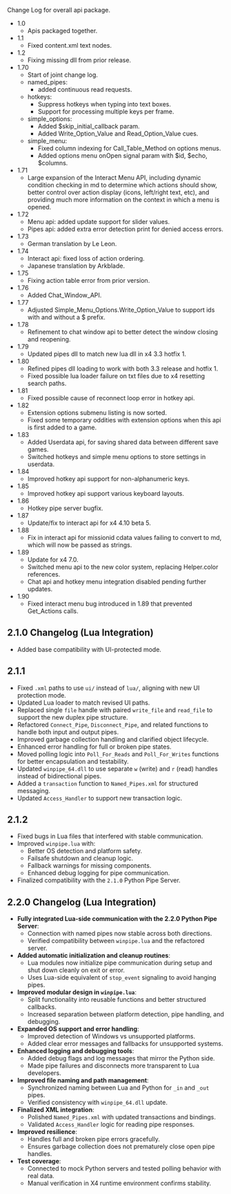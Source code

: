 
Change Log for overall api package.

* 1.0
  - Apis packaged together.
* 1.1
  - Fixed content.xml text nodes.
* 1.2
  - Fixing missing dll from prior release.
* 1.70
  - Start of joint change log.
  - named_pipes:
    - added continuous read requests.
  - hotkeys:
    - Suppress hotkeys when typing into text boxes.
    - Support for processing multiple keys per frame.
  - simple_options: 
    - Added $skip_initial_callback param.
    - Added Write_Option_Value and Read_Option_Value cues.
  - simple_menu:
    - Fixed column indexing for Call_Table_Method on options menus.
    - Added options menu onOpen signal param with $id, $echo, $columns.
* 1.71
  - Large expansion of the Interact Menu API, including dynamic condition checking in md to determine which actions should show, better control over action display (icons, left/right text, etc), and providing much more information on the context in which a menu is opened.
* 1.72
  - Menu api: added update support for slider values.
  - Pipes api: added extra error detection print for denied access errors.
* 1.73
  - German translation by Le Leon.
* 1.74
  - Interact api: fixed loss of action ordering.
  - Japanese translation by Arkblade.
* 1.75
  - Fixing action table error from prior version.
* 1.76
  - Added Chat_Window_API.
* 1.77
  - Adjusted Simple_Menu_Options.Write_Option_Value to support ids with and without a $ prefix.
* 1.78
  - Refinement to chat window api to better detect the window closing and reopening.
* 1.79
  - Updated pipes dll to match new lua dll in x4 3.3 hotfix 1.
* 1.80
  - Refined pipes dll loading to work with both 3.3 release and hotfix 1.
  - Fixed possible lua loader failure on txt files due to x4 resetting search paths.
* 1.81
  - Fixed possible cause of reconnect loop error in hotkey api.
* 1.82
  - Extension options submenu listing is now sorted.
  - Fixed some temporary oddities with extension options when this api is first added to a game.
* 1.83
  - Added Userdata api, for saving shared data between different save games.
  - Switched hotkeys and simple menu options to store settings in userdata.
* 1.84
  - Improved hotkey api support for non-alphanumeric keys.
* 1.85
  - Improved hotkey api support various keyboard layouts.
* 1.86
  - Hotkey pipe server bugfix.
* 1.87
  - Update/fix to interact api for x4 4.10 beta 5.
* 1.88
  - Fix in interact api for missionid cdata values failing to convert to md, which will now be passed as strings.
* 1.89
  - Update for x4 7.0.
  - Switched menu api to the new color system, replacing Helper.color references.
  - Chat api and hotkey menu integration disabled pending further updates.
* 1.90
  - Fixed interact menu bug introduced in 1.89 that prevented Get_Actions calls.

## 2.1.0 Changelog (Lua Integration)

- Added base compatibility with UI-protected mode.

## 2.1.1

- Fixed `.xml` paths to use `ui/` instead of `lua/`, aligning with new UI protection mode.
- Updated Lua loader to match revised UI paths.
- Replaced single `file` handle with paired `write_file` and `read_file` to support the new duplex pipe structure.
- Refactored `Connect_Pipe`, `Disconnect_Pipe`, and related functions to handle both input and output pipes.
- Improved garbage collection handling and clarified object lifecycle.
- Enhanced error handling for full or broken pipe states.
- Moved polling logic into `Poll_For_Reads` and `Poll_For_Writes` functions for better encapsulation and testability.
- Updated `winpipe_64.dll` to use separate `w` (write) and `r` (read) handles instead of bidirectional pipes.
- Added a `transaction` function to `Named_Pipes.xml` for structured messaging.
- Updated `Access_Handler` to support new transaction logic.

## 2.1.2

- Fixed bugs in Lua files that interfered with stable communication.
- Improved `winpipe.lua` with:
  - Better OS detection and platform safety.
  - Failsafe shutdown and cleanup logic.
  - Fallback warnings for missing components.
  - Enhanced debug logging for pipe communication.
- Finalized compatibility with the `2.1.0` Python Pipe Server.


## 2.2.0 Changelog (Lua Integration)

- **Fully integrated Lua-side communication with the 2.2.0 Python Pipe Server**:
  - Connection with named pipes now stable across both directions.
  - Verified compatibility between `winpipe.lua` and the refactored server.
- **Added automatic initialization and cleanup routines**:
  - Lua modules now initialize pipe communication during setup and shut down cleanly on exit or error.
  - Uses Lua-side equivalent of `stop_event` signaling to avoid hanging pipes.
- **Improved modular design in `winpipe.lua`**:
  - Split functionality into reusable functions and better structured callbacks.
  - Increased separation between platform detection, pipe handling, and debugging.
- **Expanded OS support and error handling**:
  - Improved detection of Windows vs unsupported platforms.
  - Added clear error messages and fallbacks for unsupported systems.
- **Enhanced logging and debugging tools**:
  - Added debug flags and log messages that mirror the Python side.
  - Made pipe failures and disconnects more transparent to Lua developers.
- **Improved file naming and path management**:
  - Synchronized naming between Lua and Python for `_in` and `_out` pipes.
  - Verified consistency with `winpipe_64.dll` update.
- **Finalized XML integration**:
  - Polished `Named_Pipes.xml` with updated transactions and bindings.
  - Validated `Access_Handler` logic for reading pipe responses.
- **Improved resilience**:
  - Handles full and broken pipe errors gracefully.
  - Ensures garbage collection does not prematurely close open pipe handles.
- **Test coverage**:
  - Connected to mock Python servers and tested polling behavior with real data.
  - Manual verification in X4 runtime environment confirms stability.

